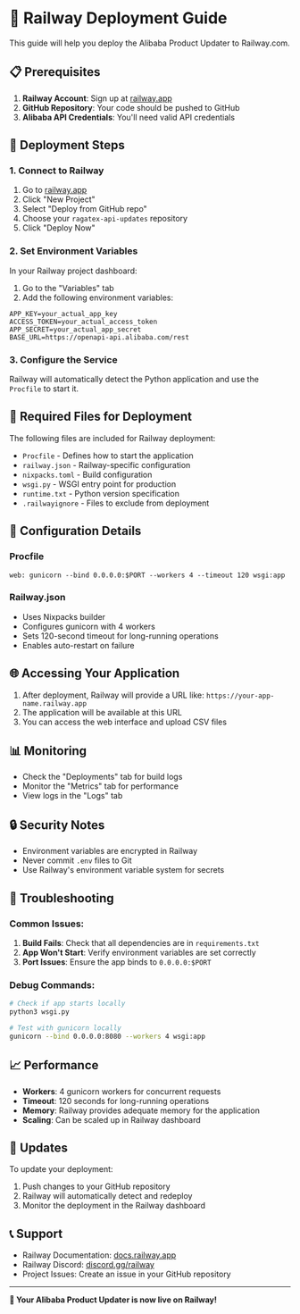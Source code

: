 # 🚀 Railway Deployment Guide

This guide will help you deploy the Alibaba Product Updater to Railway.com.

## 📋 Prerequisites

1. **Railway Account**: Sign up at [railway.app](https://railway.app)
2. **GitHub Repository**: Your code should be pushed to GitHub
3. **Alibaba API Credentials**: You'll need valid API credentials

## 🚀 Deployment Steps

### 1. Connect to Railway

1. Go to [railway.app](https://railway.app)
2. Click "New Project"
3. Select "Deploy from GitHub repo"
4. Choose your `ragatex-api-updates` repository
5. Click "Deploy Now"

### 2. Set Environment Variables

In your Railway project dashboard:

1. Go to the "Variables" tab
2. Add the following environment variables:

```env
APP_KEY=your_actual_app_key
ACCESS_TOKEN=your_actual_access_token
APP_SECRET=your_actual_app_secret
BASE_URL=https://openapi-api.alibaba.com/rest
```

### 3. Configure the Service

Railway will automatically detect the Python application and use the `Procfile` to start it.

## 📁 Required Files for Deployment

The following files are included for Railway deployment:

- `Procfile` - Defines how to start the application
- `railway.json` - Railway-specific configuration
- `nixpacks.toml` - Build configuration
- `wsgi.py` - WSGI entry point for production
- `runtime.txt` - Python version specification
- `.railwayignore` - Files to exclude from deployment

## 🔧 Configuration Details

### Procfile
```
web: gunicorn --bind 0.0.0.0:$PORT --workers 4 --timeout 120 wsgi:app
```

### Railway.json
- Uses Nixpacks builder
- Configures gunicorn with 4 workers
- Sets 120-second timeout for long-running operations
- Enables auto-restart on failure

## 🌐 Accessing Your Application

1. After deployment, Railway will provide a URL like: `https://your-app-name.railway.app`
2. The application will be available at this URL
3. You can access the web interface and upload CSV files

## 📊 Monitoring

- Check the "Deployments" tab for build logs
- Monitor the "Metrics" tab for performance
- View logs in the "Logs" tab

## 🔒 Security Notes

- Environment variables are encrypted in Railway
- Never commit `.env` files to Git
- Use Railway's environment variable system for secrets

## 🐛 Troubleshooting

### Common Issues:

1. **Build Fails**: Check that all dependencies are in `requirements.txt`
2. **App Won't Start**: Verify environment variables are set correctly
3. **Port Issues**: Ensure the app binds to `0.0.0.0:$PORT`

### Debug Commands:

```bash
# Check if app starts locally
python3 wsgi.py

# Test with gunicorn locally
gunicorn --bind 0.0.0.0:8080 --workers 4 wsgi:app
```

## 📈 Performance

- **Workers**: 4 gunicorn workers for concurrent requests
- **Timeout**: 120 seconds for long-running operations
- **Memory**: Railway provides adequate memory for the application
- **Scaling**: Can be scaled up in Railway dashboard

## 🔄 Updates

To update your deployment:

1. Push changes to your GitHub repository
2. Railway will automatically detect and redeploy
3. Monitor the deployment in the Railway dashboard

## 📞 Support

- Railway Documentation: [docs.railway.app](https://docs.railway.app)
- Railway Discord: [discord.gg/railway](https://discord.gg/railway)
- Project Issues: Create an issue in your GitHub repository

---

**🎉 Your Alibaba Product Updater is now live on Railway!**
